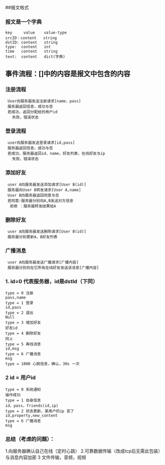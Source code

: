 ##报文格式
### 报文是一个字典
    key     value    value-type
    srcID：content   string
    dstID: content   string
    type:  content   int
    time   content   string
    text:  content   dict(字典)

## 事件流程：[]中的内容是报文中包含的内容

### 注册流程
     User向服务器发送注册请求[name，pass]
     服务器返回信息，成功与否
     若成功，返回分配给的用户id
       失败，错误状态
### 登录流程
     user向服务器发送登录请求[id,pass]
     服务器返回信息，成功与否
     若成功，服务器返回id，name，好友列表，在线好友与ip
       失败，错误状态
### 添加好友
     user A向服务器发送添加请求[User B(id)]
     服务器向User B转发请求[User A,name]
     User B向服务器返回同意与否
     若同意:服务器分别向A,B发送对方信息
      拒绝 ：服务器转发结果给A
### 删除好友
     user A向服务器发送删除请求[User B(id)]
     服务器分别更新A，B好友列表
### 广播消息
     user A向服务器发送广播请求[广播内容]
     服务器分别向在它所有在线好友发送该消息[广播内容]
    
     
###  1. id=0 代表服务器，id是dstId（下同）
    type = 0 注册
    pass,name
    type = 1 登录
    id,pass
    type = 2 退出
    Null
    type = 3 增加好友
    好友id
    type = 4 删除好友
    同上
    type = 5 离线消息
    id,msg
    type = 6 广播消息
    msg
    type = 1000 心跳信息，确认，30s 一次

### 2 id = 用户id
    type = 0 系统通知
    操作成功
    type = 1 自身信息
    id，pass，friends(id,ip)
    type = 2 状态更新，某用户的ip 变了
    id,property,new_content
    type = 6 广播消息
    msg
  
  

### 总结（考虑的问题）：
  1.向服务器确认自己在线（定时心跳）
  2.可靠数据传输（改成tcp后无需此包装）与消息内容加密
  3 文件传输，音频，视频

